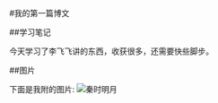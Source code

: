 

#我的第一篇博文

##学习笔记

今天学习了李飞飞讲的东西，收获很多，还需要快些脚步。

##图片

下面是我附的图片:
![秦时明月](https://github.com/Ordgod/nothing/blob/master/12.jpg)
